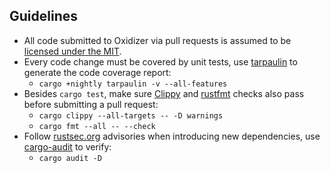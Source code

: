 ## Guidelines

* All code submitted to Oxidizer via pull requests is
assumed to be [licensed under the MIT][LICENSE].
* Every code change must be covered by unit tests, use [tarpaulin] to generate the code coverage report:
  + `cargo +nightly tarpaulin -v --all-features`
* Besides `cargo test`, make sure [Clippy] and [rustfmt] checks also pass before submitting a pull request:
  + `cargo clippy --all-targets -- -D warnings`
  + `cargo fmt --all -- --check`
* Follow [rustsec.org] advisories when introducing new dependencies, use [cargo-audit] to verify:
  + `cargo audit -D`

[LICENSE]:      https://github.com/brunocodutra/oxidizer/blob/master/LICENSE
[rustsec.org]:  https://rustsec.org/advisories/

[Clippy]:       https://github.com/rust-lang/rust-clippy#usage
[rustfmt]:      https://github.com/rust-lang/rustfmt#quick-start
[tarpaulin]:    https://github.com/xd009642/tarpaulin#usage
[cargo-audit]:  https://github.com/RustSec/cargo-audit#installation
